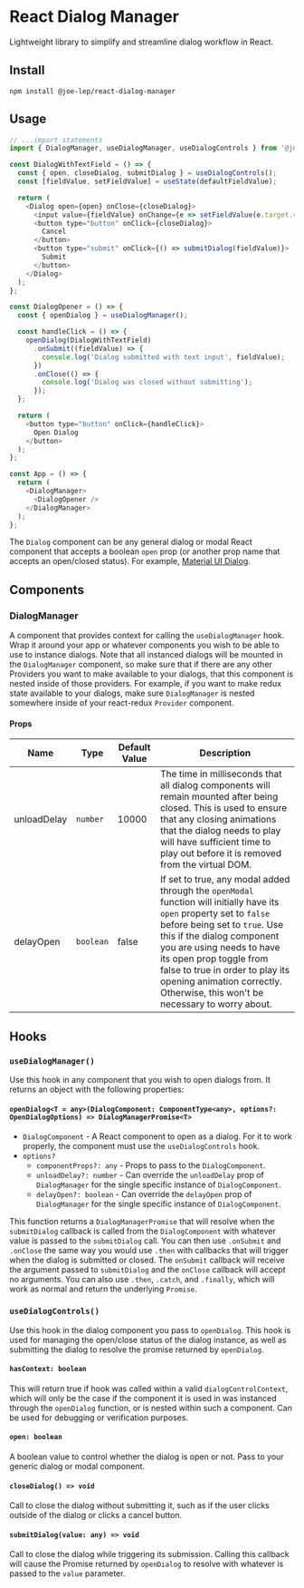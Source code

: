 # React Dialog Manager

Lightweight library to simplify and streamline dialog workflow in React.

## Install

`npm install @joe-lep/react-dialog-manager`

## Usage

```javascript
// ...import statements
import { DialogManager, useDialogManager, useDialogControls } from '@joe-lep/react-dialog-manager';

const DialogWithTextField = () => {
  const { open, closeDialog, submitDialog } = useDialogControls();
  const [fieldValue, setFieldValue] = useState(defaultFieldValue);

  return (
    <Dialog open={open} onClose={closeDialog}>
      <input value={fieldValue} onChange={e => setFieldValue(e.target.value)} />
      <button type="button" onClick={closeDialog}>
        Cancel
      </button>
      <button type="submit" onClick={() => submitDialog(fieldValue)}>
        Submit
      </button>
    </Dialog>
  );
};

const DialogOpener = () => {
  const { openDialog } = useDialogManager();

  const handleClick = () => {
    openDialog(DialogWithTextField)
      .onSubmit((fieldValue) => {
        console.log('Dialog submitted with text input', fieldValue);
      })
      .onClose(() => {
        console.log('Dialog was closed without submitting');
      });
  };

  return (
    <button type="button" onClick={handleClick}>
      Open Dialog
    </button>
  );
};

const App = () => {
  return (
    <DialogManager>
      <DialogOpener />
    </DialogManager>
  );
};
```

The `Dialog` component can be any general dialog or modal React component that accepts a boolean `open` prop (or another prop name that accepts an open/closed status). For example, [Material UI Dialog](https://mui.com/material-ui/react-dialog/).

## Components

### DialogManager

A component that provides context for calling the `useDialogManager` hook. Wrap it around your app or whatever components you wish to be able to use to instance dialogs. Note that all instanced dialogs will be mounted in the `DialogManager` component, so make sure that if there are any other Providers you want to make available to your dialogs, that this component is nested inside of those providers. For example, if you want to make redux state available to your dialogs, make sure `DialogManager` is nested somewhere inside of your react-redux `Provider` component.

#### Props

| Name                 | Type         | Default Value                | Description                           |
|----------------------|--------------|------------------------------|---------------------------------------|
| unloadDelay          | `number`     | 10000                        | The time in milliseconds that all dialog components will remain mounted after being closed. This is used to ensure that any closing animations that the dialog needs to play will have sufficient time to play out before it is removed from the virtual DOM. |
| delayOpen            | `boolean`    | false                        | If set to true, any modal added through the `openModal` function will initially have its `open` property set to `false` before being set to `true`. Use this if the dialog component you are using needs to have its open prop toggle from false to true in order to play its opening animation correctly. Otherwise, this won't be necessary to worry about. |

## Hooks

### `useDialogManager()`

Use this hook in any component that you wish to open dialogs from. It returns an object with the following properties:

#### `openDialog<T = any>(DialogComponent: ComponentType<any>, options?: OpenDialogOptions) => DialogManagerPromise<T>`

- `DialogComponent` - A React component to open as a dialog. For it to work properly, the component must use the `useDialogControls` hook.
- `options?`
  - `componentProps?: any` - Props to pass to the `DialogComponent`.
  - `unloadDelay?: number` - Can override the `unloadDelay` prop of `DialogManager` for the single specific instance of `DialogComponent`.
  - `delayOpen?: boolean` - Can override the `delayOpen` prop of `DialogManager` for the single specific instance of `DialogComponent`.

This function returns a `DialogManagerPromise` that will resolve when the `submitDialog` callback is called from the `DialogComponent` with whatever value is passed to the `submitDialog` call. You can then use `.onSubmit` and `.onClose` the same way you would use `.then` with callbacks that will trigger when the dialog is submitted or closed. The `onSubmit` callback will receive the argument passed to `submitDialog` and the `onClose` callback will accept no arguments. You can also use `.then`, `.catch`, and `.finally`, which will work as normal and return the underlying `Promise`.

### `useDialogControls()`

Use this hook in the dialog component you pass to `openDialog`. This hook is used for managing the open/close status of the dialog instance, as well as submitting the dialog to resolve the promise returned by `openDialog`.

#### `hasContext: boolean`

This will return true if hook was called within a valid `dialogControlContext`, which will only be the case if the component it is used in was instanced through the `openDialog` function, or is nested within such a component. Can be used for debugging or verification purposes.

#### `open: boolean`

A boolean value to control whether the dialog is open or not. Pass to your generic dialog or modal component.

#### `closeDialog() => void`

Call to close the dialog without submitting it, such as if the user clicks outside of the dialog or clicks a cancel button.

#### `submitDialog(value: any) => void`

Call to close the dialog while triggering its submission. Calling this callback will cause the Promise returned by `openDialog` to resolve with whatever is passed to the `value` parameter.

